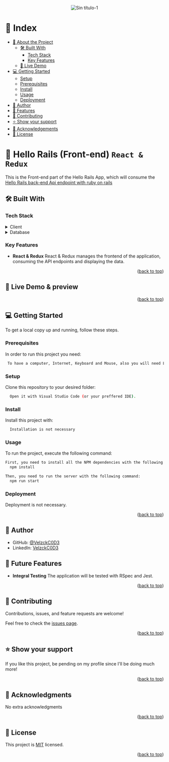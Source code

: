 <a name="readme-top"></a>
<div align="center">
  <img src="https://github.com/VelzckC0D3/SQL_Database/assets/92229666/64c8d8a7-b625-4a25-847a-ea02e00df2f4" alt="Sin título-1">
</div>
<!-- TABLE OF CONTENTS -->

# 📗 Index

- [📖 About the Project](#about-project)
  - [🛠 Built With](#built-with)
    - [Tech Stack](#tech-stack)
    - [Key Features](#key-features)
  - [🚀 Live Demo](#live-demo)
- [💻 Getting Started](#getting-started)
  - [Setup](#setup)
  - [Prerequisites](#prerequisites)
  - [Install](#install)
  - [Usage](#usage)
  - [Deployment](#deployment)
- [👥 Author](#author)
- [🔭 Features](#features)
- [🤝 Contributing](#contributing)
- [⭐️ Show your support](#support)
- [🙏 Acknowledgements](#acknowledgements)
- [📝 License](#license)

<!-- PROJECT DESCRIPTION -->

# 📖 Hello Rails (Front-end) `React & Redux` <a name="about-project"></a>

This is the Front-end part of the Hello Rails App, which will consume the [Hello Rails back-end Api endpoint with ruby on rails](https://github.com/VelzckC0D3/hello-rails-back-end)

## 🛠 Built With <a name="built-with"></a>

### Tech Stack <a name="tech-stack"></a>

<details>
    <summary>Client</summary>
    <ul>
      <li><a href="https://react-redux.js.org/">React & Redux</a></li> 
    </ul>
  </details>

<details>
<summary>Database</summary>
  <ul>
   <li><a href="https://www.json.org/json-en.html">JSON (API endpoint)</a></li>
  </ul>
</details>

<!-- Features -->

### Key Features <a name="key-features"></a>

- **React & Redux** React & Redux manages the frontend of the application, consuming the API endpoints and displaying the data.

<p align="right">(<a href="#readme-top">back to top</a>)</p>


## 🚀 Live Demo & preview <a name="live-demo"></a>
 

<p align="right">(<a href="#readme-top">back to top</a>)</p>

<!-- GETTING STARTED -->

## 💻 Getting Started <a name="getting-started"></a>

To get a local copy up and running, follow these steps.

### Prerequisites

In order to run this project you need:

```sh
 To have a computer, Internet, Keyboard and Mouse, also you will need Linux OS or WSL (Windows Subsystem for Linux) installed in your computer.
```

### Setup

Clone this repository to your desired folder:

```sh
  Open it with Visual Studio Code (or your preffered IDE).
```

### Install

Install this project with:

```sh
  Installation is not necessary
```

### Usage

To run the project, execute the following command:

```sh
First, you need to install all the NPM dependencies with the following command:
  npm install
```
```sh
Then, you need to run the server with the following command:
  npm run start
```

### Deployment

Deployment is not necessary.

<p align="right">(<a href="#readme-top">back to top</a>)</p>

<!-- AUTHOR -->

## 👥 Author <a name="author"></a>

- GitHub: [@VelzckC0D3](https://github.com/VelzckC0D3)
- LinkedIn: [VelzckC0D3](https://www.linkedin.com/in/velzckcode/)

<!-- FEATURES -->

## 🔭 Future Features <a name="features"></a>

- **Integral Testing** The application will be tested with RSpec and Jest.

<p align="right">(<a href="#readme-top">back to top</a>)</p>

<!-- CONTRIBUTING -->

## 🤝 Contributing <a name="contributing"></a>

Contributions, issues, and feature requests are welcome!

Feel free to check the [issues page](../../issues/).

<p align="right">(<a href="#readme-top">back to top</a>)</p>

<!-- SUPPORT -->

## ⭐️ Show your support <a name="support"></a>

If you like this project, be pending on my profile since I'll be doing much more! 

<p align="right">(<a href="#readme-top">back to top</a>)</p>

<!-- ACKNOWLEDGEMENTS -->

## 🙏 Acknowledgments <a name="acknowledgements"></a>

No extra acknowledgments

<p align="right">(<a href="#readme-top">back to top</a>)</p>

<!-- LICENSE -->

## 📝 License <a name="license"></a>

This project is [MIT](./LICENSE) licensed.

<p align="right">(<a href="#readme-top">back to top</a>)</p>
